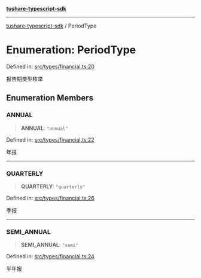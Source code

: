 [**tushare-typescript-sdk**](../index.md)

***

[tushare-typescript-sdk](../index.md) / PeriodType

# Enumeration: PeriodType

Defined in: [src/types/financial.ts:20](https://github.com/hestudy/tushare-typescript-sdk/blob/c090018fe8d4baaa005cb4cd1e2cbe013fd57cc7/src/types/financial.ts#L20)

报告期类型枚举

## Enumeration Members

### ANNUAL

> **ANNUAL**: `"annual"`

Defined in: [src/types/financial.ts:22](https://github.com/hestudy/tushare-typescript-sdk/blob/c090018fe8d4baaa005cb4cd1e2cbe013fd57cc7/src/types/financial.ts#L22)

年报

***

### QUARTERLY

> **QUARTERLY**: `"quarterly"`

Defined in: [src/types/financial.ts:26](https://github.com/hestudy/tushare-typescript-sdk/blob/c090018fe8d4baaa005cb4cd1e2cbe013fd57cc7/src/types/financial.ts#L26)

季报

***

### SEMI\_ANNUAL

> **SEMI\_ANNUAL**: `"semi"`

Defined in: [src/types/financial.ts:24](https://github.com/hestudy/tushare-typescript-sdk/blob/c090018fe8d4baaa005cb4cd1e2cbe013fd57cc7/src/types/financial.ts#L24)

半年报
